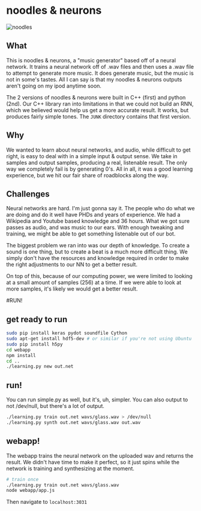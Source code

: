 # noodles & neurons
![noodles](http://i.imgur.com/lM2IvHZ.jpg)

## What
This is noodles & neurons, a "music generator" based off of a neural network. It trains a neural network off of .wav files and then uses a .wav file to attempt to generate more music. It does generate music, but the music is not in some's tastes. All I can say is that my noodles & neurons outputs aren't going on my ipod anytime soon.

The 2 versions of noodles & neurons were built in C++ (first) and python (2nd). Our C++ library ran into limitations in that we could not build an RNN, which we believed would help us get a more accurate result. It works, but produces fairly simple tones. The `JUNK` directory contains that first version.

## Why
We wanted to learn about neural networks, and audio, while difficult to get right, is easy to deal with in a simple input & output sense. We take in samples and output samples, producing a real, listenable result. The only way we completely fail is by generating 0's. All in all, it was a good learning experience, but we hit our fair share of roadblocks along the way.

## Challenges
Neural networks are hard. I'm just gonna say it. The people who do what we are doing and do it well have PHDs and years of experience. We had a Wikipedia and Youtube based knowledge and 36 hours. What we got sure passes as audio, and was music to our ears. With enough tweaking and training, we might be able to get something listenable out of our bot.

The biggest problem we ran into was our depth of knowledge. To create a sound is one thing, but to create a beat is a much more difficult thing. We simply don't have the resources and knowledge required in order to make the right adjustments to our NN to get a better result.

On top of this, because of our computing power, we were limited to looking at a small amount of samples (256) at a time. If we were able to look at more samples, it's likely we would get a better result.

#RUN!
## get ready to run
```bash
sudo pip install keras pydot soundfile Cython
sudo apt-get install hdf5-dev # or similar if you're not using Ubuntu
sudo pip install h5py
cd webapp
npm install
cd ..
./learning.py new out.net
```

## run!
You can run simple.py as well, but it's, uh, simpler. You can also output to not /dev/null, but there's a lot of output.
```bash
./learning.py train out.net wavs/glass.wav > /dev/null
./learning.py synth out.net wavs/glass.wav out.wav
```

## webapp!
The webapp trains the neural network on the uploaded wav and returns the result. We didn't have time to make it perfect, so it just spins while the network is training and synthesizing at the moment.

```bash
# train once
./learning.py train out.net wavs/glass.wav
node webapp/app.js
```

Then navigate to `localhost:3031`

